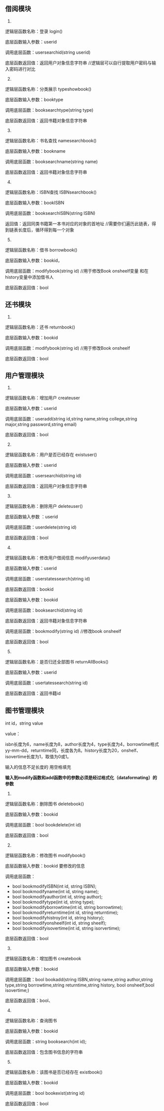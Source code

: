 ## 借阅模块

1.

逻辑层函数名称：登录 login()

底层函数输入参数：userid

调用底层函数：usersearchid(string userid)

底层函数返回值：返回用户对象信息字符串  //逻辑层可以自行提取用户密码与输入密码进行对比

2.

逻辑层函数名称：分类展示 typeshowbook()

底层函数输入参数：booktype

调用底层函数：booksearchtype(string type)

底层函数返回值：返回书籍对象信息字符串

3.

逻辑层函数名称：书名查找 namesearchbook()

底层函数输入参数：bookname

调用底层函数：booksearchname(string name)

底层函数返回值：返回书籍对象信息字符串

4.

逻辑层函数名称：ISBN查找  ISBNsearchbook()

底层函数输入参数：bookISBN

调用底层函数：booksearchISBN(string ISBN)

返回值：返回同类书籍第一本书对应的对象的首地址   //需要你们遍历此链表，得到链表长度后，循环得到每一个对象

5.

逻辑层函数名称：借书 borrowbook()

底层函数输入参数：bookid，

调用底层函数：modifybook(string id)           //用于修改Book onsheelf变量 和在history变量中添加借书人

底层函数返回值：bool



## 还书模块

1.

逻辑层函数名称：还书 returnbook()

底层函数输入参数：bookid

调用底层函数：modifybook(string id)              //用于修改Book onsheelf

底层函数返回值：bool



## 用户管理模块

1.

逻辑层函数名称：增加用户 createuser

底层函数输入参数：userid

调用底层函数：useradd(string id,string name,string college,string major,string password,string email)

底层函数返回值：bool

2.

逻辑层函数名称：用户是否已经存在 existuser()

底层函数输入参数：userid

调用底层函数：usersearchid(string id)

底层函数返回值：返回用户对象信息字符串

3.

逻辑层函数名称：删除用户 deleteuser()

底层函数输入参数 ：userid

调用底层函数：userdelete(string id)

底层函数返回值：bool

4.

逻辑层函数名称：修改用户借阅信息 modifyuserdata()

底层函数输入参数：userid

调用底层函数：userstatessearch(string id)

底层函数返回值：bookid

底层函数输入参数：bookid

调用底层函数：booksearchid(string id)

底层函数返回值：返回书籍对象信息字符串

调用底层函数：bookmodify(string id) //修改book onsheelf

底层函数返回值：bool



5.

逻辑层函数名称：是否归还全部图书 returnAllBooks()

底层函数输入参数：userid

调用底层函数：usertatessearch(string id)

底层函数返回值：返回书籍id



## 图书管理模块

int id，string value 

value：

isbn长度为6，name长度为8，author长度为4，type长度为4，borrowtime格式yy-mm-dd，returntime同，长度各为8。history长度为20，onshelf、isovertime长度为1，取值为0或1。

输入的信息不足长度的 用空格填充

**输入到modify函数和add函数中的参数必须是经过格式化（dataformating）的参数**

1.

逻辑层函数名称：删除图书 deletebook()

底层函数输入参数：bookid

调用底层函数：bool bookdelete(int id)

底层函数返回值：bool

2.

逻辑层函数名称：修改图书 modifybook()

底层函数输入参数：bookid  要修改的信息

调用底层函数：

-   bool bookmodifyISBN(int id, string ISBN);
-   bool bookmodifyname(int id, string name);
-   bool bookmodifyauthor(int id, string author);
-   bool bookmodifytype(int id, string type);
-   bool bookmodifyborrowtime(int id, string borrowtime);
-   bool bookmodifyreturntime(int id, string returntime);
-   bool bookmodifyhistroy(int id, string history);
-   bool bookmodifyonsheelf(int id, string sheelf);
-   bool bookmodifyisovertime(int id, string isorvertime);

底层函数返回值：bool

3.

逻辑层函数名称：增加图书 createbook

底层函数输入参数：bookid

调用底层函数：bool bookadd(string ISBN,string name,string author,string type,string borrowtime,string returntime,string history, bool onsheelf,bool isovertime;)

底层函数返回值：bool、

4.

逻辑层函数名称：查询图书 

底层函数输入参数：bookid 

调用底层函数：string booksearch(int id);

底层函数返回值：包含图书信息的字符串

5.

逻辑层函数名称：该图书是否已经存在 existbook()

底层函数输入参数：bookid 

调用底层函数：bool bookexist(string id)

底层函数返回值：bool







